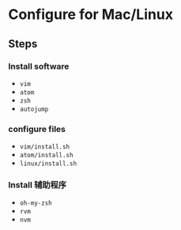 # Configure for Mac/Linux

## Steps

### Install software

* `vim`
* `atom`
* `zsh`
* `autojump`

### configure files

* `vim/install.sh`
* `atom/install.sh`
* `linux/install.sh`

### Install 辅助程序

* `oh-my-zsh`
* `rvm`
* `nvm`
